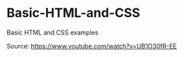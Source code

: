 # Basic-HTML-and-CSS
Basic HTML and CSS examples

Source: https://www.youtube.com/watch?v=UB1O30fR-EE
